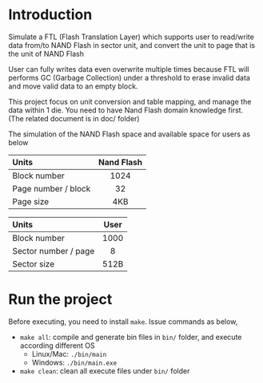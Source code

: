 # Introduction
Simulate a FTL (Flash Translation Layer) which supports user to read/write data from/to NAND Flash in sector unit, and convert the unit to page that is the unit of NAND Flash

User can fully writes data even overwrite multiple times because FTL will performs GC (Garbage Collection) under a threshold to erase invalid data and move valid data to an empty block.

This project focus on unit conversion and table mapping, and manage the data within 1 die. You need to have Nand Flash domain knowledge first.
(The related document is in doc/ folder)

The simulation of the NAND Flash space and available space for users as below

| Units    | Nand Flash | 
| :-------- | :-------: |
| Block number  |  1024    |
| Page number / block | 32   |
| Page size    | 4KB    |

| Units    | User | 
| :-------- | :-------: |
| Block number  |  1000    |
| Sector number / page | 8 |
| Sector size    | 512B   |

# Run the project
Before executing, you need to install `make`.
Issue commands as below,

* `make all`: compile and generate bin files in `bin/` folder, and execute according different OS
    * Linux/Mac: `./bin/main`
    * Windows: `./bin/main.exe`
* `make clean`: clean all execute files under `bin/` folder



